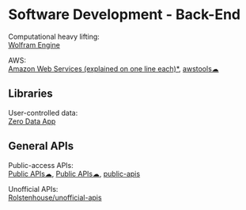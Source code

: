 # Software Development - Back-End

Computational heavy lifting:  
[Wolfram Engine](https://www.wolfram.com/engine/)

AWS:  
[Amazon Web Services (explained on one line each)*](https://adayinthelifeof.nl/2020/05/20/aws.html),
[awstools☁](https://awstools.dev/)

## Libraries

User-controlled data:  
[Zero Data App](https://0data.app/)

## General APIs

Public-access APIs:  
[Public APIs☁](https://public-apis.io/),
[Public APIs☁](https://public-apis.xyz/),
[public-apis](https://github.com/public-apis/public-apis)

Unofficial APIs:  
[Rolstenhouse/unofficial-apis](https://github.com/Rolstenhouse/unofficial-apis)
